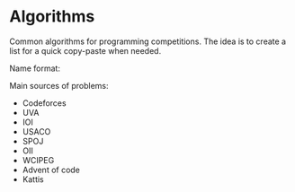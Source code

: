 # Algorithms

Common algorithms for programming competitions. The idea is to create a list for a quick copy-paste when needed.

Name format: <competition short name>_<tags>_<problem name>


Main sources of problems:
- Codeforces
- UVA
- IOI
- USACO
- SPOJ
- OII
- WCIPEG
- Advent of code
- Kattis

